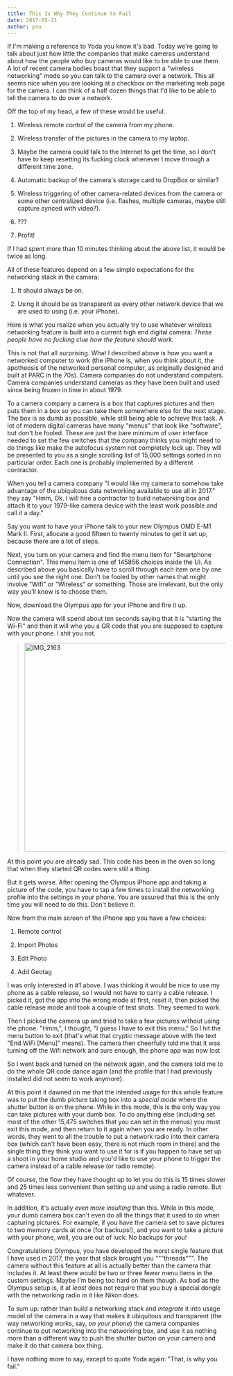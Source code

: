 ```yaml
---
title: This Is Why They Continue to Fail
date: 2017-05-21
author: psu
---
```


If I'm making a reference to Yoda you know it's bad. Today we're going to talk about just how little the companies that make cameras understand about how the people who buy cameras would like to be able to use them. A lot of recent camera bodies boast that they support a "wireless networking" mode so you can talk to the camera over a network. This all seems nice when you are looking at a checkbox on the marketing web page for the camera. I can think of a half dozen things that I'd like to be able to tell the camera to do over a network.

Off the top of my head, a few of these would be useful:

1. Wireless remote control of the camera from my phone.

2. Wireless transfer of the pictures in the camera to my laptop.

3. Maybe the camera could talk to the Internet to get the time, so I don't have to keep resetting its fucking clock whenever I move through a different time zone.

4. Automatic backup of the camera's storage card to DropBox or similar?

5. Wireless triggering of other camera-related devices from the camera or some other centralized device (i.e. flashes, multiple cameras, maybe still capture synced with video?).

6. ???

7. Profit!

If I had spent more than 10 minutes thinking about the above list, it would be twice as long.

All of these features depend on a few simple expectations for the networking stack in the camera:
 
1. It should always be on.

2. Using it should be as transparent as every other network device that we are used to using (i.e. your iPhone).

Here is what you realize when you actually try to use whatever wireless networking feature is built into a current high end digital camera: *These people have no fucking clue how the feature should work.*

This is not that all surprising. What I described above is how you want a networked computer to work (the iPhone is, when you think about it, the apotheosis of the networked personal computer, as originally designed and built at PARC in the 70s). Camera companies do not understand computers. Camera companies understand cameras as they have been built and used since being frozen in time in about 1979. 

To a camera company a camera is a box that captures pictures and then puts them in a box so you can take them somewhere else for the next stage. The box is as dumb as possible, while still being able to achieve this task. A lot of modern digital cameras have many "menus" that look like "software", but don't be fooled. These are just the bare minimum of user interface needed to set the few switches that the  company thinks you might need to do things like make the autofocus system not completely lock up. They will be presented to you as a single scrolling list of 15,000 settings sorted in no particular order. Each one is probably implemented by a different contractor. 

When you tell a camera company "I would like my camera to somehow take advantage of the ubiquitous data networking available to use all in 2017." they say "Hmm, Ok. I will hire a contractor to build networking box and attach it to your 1979-like camera device with the least work possible and call it a day."

Say you want to have your iPhone talk to your new Olympus OMD E-M1 Mark II. First, allocate a good fifteen to twenty minutes to get it set up, because there are a lot of steps.

Next, you turn on your camera and find the menu item for "Smartphone Connection". This menu item is one of 145856 choices inside the UI. As described above you basically have to scroll through each item one by one until you see the right one. Don't be fooled by other names that might involve "Wifi" or "Wireless" or something. Those are irrelevant, but the only way you'll know is to choose them.

Now, download the Olympus app for your iPhone and fire it up.

Now the camera will spend about ten seconds saying that it is "starting the Wi-Fi" and then it will who you a QR code that you are supposed to capture with your phone. I shit you not.

> <a data-flickr-embed="true"  href="https://www.flickr.com/photos/79904144@N00/34676124481/in/dateposted-public/" title="IMG_2163"><img src="https://c1.staticflickr.com/5/4274/34676124481_c0d86e45cd_z.jpg" width="640" height="480" alt="IMG_2163"></a>

At this point you are already sad. This code has been in the oven so long that when they started QR codes were still a thing.

But it gets worse. After opening the Olympus iPhone app and taking a picture of the code, you have to tap a few times to install the networking profile into the settings in your phone. You are assured that this is the only time you will need to do this. Don't believe it.

Now from the main screen of the iPhone app you have a few choices:

1. Remote control

2. Import Photos

3. Edit Photo

4. Add Geotag

I was  only interested in #1 above. I was thinking it would be nice to use my phone as a cable release, so I would not have to carry a cable release. I picked it, got the app into the wrong mode at first, reset it, then picked the cable release mode and took a couple of test shots. They seemed to work.

Then I picked the camera up and tried to take a few pictures without using the phone. "Hmm,", I thought, "I guess I have to exit this menu." So I hit the menu button to exit (that's what that cryptic message above with the text "End WiFi [Menu]" means). The camera then cheerfully told me that it was turning off the Wifi network and sure enough, the phone app was now lost.

So I went back and turned on the network again, and the camera told me to do  the whole QR code dance again (and the profile that I had previously installed did not seem to work anymore).

At this point it dawned on me that the intended usage for this whole feature was to put the dumb picture taking box into a *special mode* where the shutter button is on the phone. While in this mode, this is the only way you can take pictures with your dumb box. To do anything else (including set most of the other 15,475 switches that you can set in the menus) you must exit this mode, and then return to it again when you are ready. In other words, they went to all the trouble to put a network radio into their camera box (which can't have been easy, there is not much room in there) and the single thing they think you want to use it for is if you happen to have set up a shoot in your home studio and you'd like to use your phone to trigger the camera instead of a cable release (or radio remote).

Of course, the flow they have thought up to let you do this is 15 times slower and 25 times less convenient than setting up and using a radio remote. But whatever.

In addition, it's actually *even more insulting* than this. While in this mode, your dumb camera box can't even do all the things that it used to do when capturing pictures. For example, if you have the camera set to save pictures to two memory cards at once (for backups!), and you want to take a picture with your phone, well, you are out of luck. No backups for you!

Congratulations Olympus, you have developed the worst single feature that I have used in 2017, the year that slack brought you """threads""". The camera without this feature at all is actually better than the camera that includes it. At least there would be two or three fewer menu items in the custom settings. Maybe I'm being too hard on them though. As bad as the Olympus setup is, it at *least* does not require that you buy a special dongle with the networking radio in it like Nikon does.

To sum up: rather than build a networking stack and *integrate* it into usage model of the camera in a way that makes it ubiquitous and transparent (the way networking works, say, *on your phone*) the camera companies continue to put networking into the networking box, and use it as nothing more than a different way to push the shutter button on your camera and make it do that camera box thing. 

I have nothing more to say, except to quote Yoda again: "That, is why you fail."
